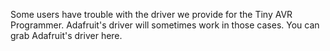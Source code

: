 Some users have trouble with the driver we provide for the Tiny AVR Programmer. 
Adafruit's driver will sometimes work in those cases. You can grab Adafruit's driver here.
